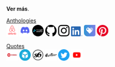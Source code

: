**Ver más**.

<a href="https://kushalsamant.github.io/anthologies.html">Anthologies</a><br>
<a href="https://airbnb.co.in/users/show/21563871" rel="noopener noreferrer" target="_blank"><img src="/assets/img/logoairbnb.png" alt="Airbnb" width="30"></a>
<a href="https://discord.gg/36xan8g8" rel="noopener noreferrer" target="_blank"><img src="/assets/img/logodiscord.png" alt="Discord" width="30"></a>
<a href="https://fineartamerica.com/profiles/2-kushal-samant/shop" rel="noopener noreferrer" target="_blank"><img src="/assets/img/logofineartamerica.png" alt="Fine Art America" width="30"></a>
<a href="https://github.com/kushalsamant" rel="noopener noreferrer" target="_blank"><img src="/assets/img/logogithub.png" alt="GitHub" width="30"></a>
<a href="https://instagram.com/kvshvl" rel="noopener noreferrer" target="_blank"><img src="/assets/img/logoinstagram.png" alt="Instagram" width="30"></a>
<a href="https://linkedin.com/in/kvshvl" rel="noopener noreferrer" target="_blank"><img src="/assets/img/logolinkedin.png" alt="LinkedIn" width="30"></a>
<a href="https://payhip.com/kvshvl" rel="noopener noreferrer" target="_blank"><img src="/assets/img/logopayhip.png" alt="Payhip" width="30"></a>
<a href="https://in.pinterest.com/kvshvl" rel="noopener noreferrer" target="_blank"><img src="/assets/img/logopinterest.png" alt="Pinterest" width="30"></a>

<a href="https://kushalsamant.github.io/quotes.html" rel="noopener noreferrer">Quotes</a><br>
<a href="https://redbubble.com/people/kvshvl-/shop?asc=u&ref=account-nav-dropdown" rel="noopener noreferrer" target="_blank"><img src="/assets/img/logoredbubble.png" alt="Redbubble" width="30"></a>
<a href="https://sketchfab.com/3d-models/shlvng-complete-cutting-files-guide-135b548e7c5e4b28a0aae1777c99840e" rel="noopener noreferrer" target="_blank"><img src="/assets/img/logosketchfab.png" alt="Sketchfab" width="30"></a>
<a href="https://society6.com/yourmailproject" rel="noopener noreferrer" target="_blank"><img src="/assets/img/logosociety6.png" alt="Society6" width="30"></a>
<a href="https://kvshvl.threadless.com" rel="noopener noreferrer" target="_blank"><img src="/assets/img/logothreadless.png" alt="Threadless" width="30"></a>
<a href="https://twitter.com/kvshvl_" rel="noopener noreferrer" target="_blank"><img src="/assets/img/logotwitter.png" alt="Twitter" width="30"></a>
<a href="https://youtube.com/@kvshvl/videos" rel="noopener noreferrer" target="_blank"><img src="/assets/img/logoyoutube.png" alt="YouTube" width="30"></a>
<!--
            <a href="https://my-store-3157273.creator-spring.com" rel="noopener noreferrer" target="_blank"><img src="/assets/img/logoteespring.png" alt="Teespring" width="30"></a>
            <a href="https://society6.com/samant" rel="noopener noreferrer" target="_blank"><img src="/assets/img/logosociety6.png" alt="Society6" width="30"></a>
            <a href="https://society6.com/kvshvl" rel="noopener noreferrer" target="_blank"><img src="/assets/img/logosociety6.png" alt="Society6" width="30"></a>
            <a href="https://society6.com/kushaldsamant" rel="noopener noreferrer" target="_blank"><img src="/assets/img/logosociety6  png" alt="Society6" width="30"></a>
-->